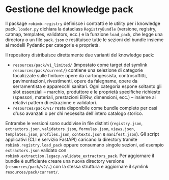 # Gestione del knowledge pack

Il package `robimb.registry` definisce i contratti e le utility per i knowledge pack. `loader.py` dichiara la dataclass `RegistryBundle` (versione, registry, catmap, templates, validators, ecc.) e la funzione `load_pack`, che legge una directory o un file `pack.json` e restituisce tutte le sezioni del bundle insieme ai modelli Pydantic per categorie e proprietà.

Il repository distribuisce direttamente due varianti del knowledge pack:

- `resources/pack/v1_limited/` (impostato come target del symlink `resources/pack/current/`) contiene una selezione di categorie focalizzate sulle finiture: opere da cartongessista, controsoffitti, pavimentazioni, rivestimenti, opere da falegname, opere da serramentista e apparecchi sanitari. Ogni categoria espone soltanto gli slot essenziali – marchio, produttore e le proprietà specifiche richieste (spessori, materiali, prestazioni EI/Rw, dimensioni, ecc.) – insieme ai relativi pattern di estrazione e validatori.
- `resources/pack/v1/` resta disponibile come bundle completo per casi d'uso avanzati o per chi necessita dell'intero catalogo storico.

Entrambe le versioni sono suddivise in file distinti (`registry.json`, `extractors.json`, `validators.json`, `formulas.json`, `views.json`, `templates.json`, `profiles.json`, `contexts.json` e `manifest.json`). Gli script applicativi (CLI e servizio FastAPI) caricano la directory tramite `robimb.registry.load_pack` oppure consumano singole sezioni, ad esempio `extractors.json` validato con `robimb.extraction.legacy.validate_extractors_pack`. Per aggiornare il bundle è sufficiente creare una nuova directory versione (`resources/pack/v2/…`) con la stessa struttura e aggiornare il symlink `resources/pack/current/`.


